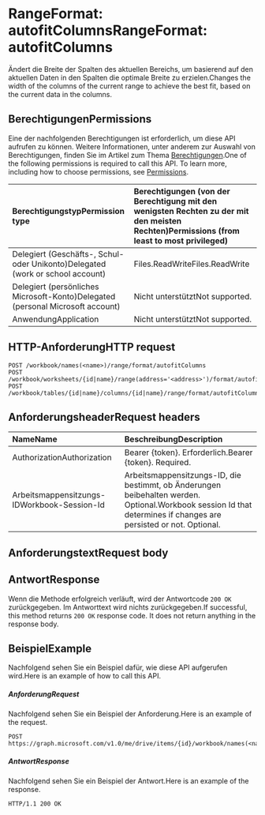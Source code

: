 # <a name="rangeformat-autofitcolumns"></a><span data-ttu-id="1160d-101">RangeFormat: autofitColumns</span><span class="sxs-lookup"><span data-stu-id="1160d-101">RangeFormat: autofitColumns</span></span>

<span data-ttu-id="1160d-102">Ändert die Breite der Spalten des aktuellen Bereichs, um basierend auf den aktuellen Daten in den Spalten die optimale Breite zu erzielen.</span><span class="sxs-lookup"><span data-stu-id="1160d-102">Changes the width of the columns of the current range to achieve the best fit, based on the current data in the columns.</span></span>
## <a name="permissions"></a><span data-ttu-id="1160d-103">Berechtigungen</span><span class="sxs-lookup"><span data-stu-id="1160d-103">Permissions</span></span>
<span data-ttu-id="1160d-p101">Eine der nachfolgenden Berechtigungen ist erforderlich, um diese API aufrufen zu können. Weitere Informationen, unter anderem zur Auswahl von Berechtigungen, finden Sie im Artikel zum Thema [Berechtigungen](../../../concepts/permissions_reference.md).</span><span class="sxs-lookup"><span data-stu-id="1160d-p101">One of the following permissions is required to call this API. To learn more, including how to choose permissions, see [Permissions](../../../concepts/permissions_reference.md).</span></span>

|<span data-ttu-id="1160d-106">Berechtigungstyp</span><span class="sxs-lookup"><span data-stu-id="1160d-106">Permission type</span></span>      | <span data-ttu-id="1160d-107">Berechtigungen (von der Berechtigung mit den wenigsten Rechten zu der mit den meisten Rechten)</span><span class="sxs-lookup"><span data-stu-id="1160d-107">Permissions (from least to most privileged)</span></span>              |
|:--------------------|:---------------------------------------------------------|
|<span data-ttu-id="1160d-108">Delegiert (Geschäfts-, Schul- oder Unikonto)</span><span class="sxs-lookup"><span data-stu-id="1160d-108">Delegated (work or school account)</span></span> | <span data-ttu-id="1160d-109">Files.ReadWrite</span><span class="sxs-lookup"><span data-stu-id="1160d-109">Files.ReadWrite</span></span>    |
|<span data-ttu-id="1160d-110">Delegiert (persönliches Microsoft-Konto)</span><span class="sxs-lookup"><span data-stu-id="1160d-110">Delegated (personal Microsoft account)</span></span> | <span data-ttu-id="1160d-111">Nicht unterstützt</span><span class="sxs-lookup"><span data-stu-id="1160d-111">Not supported.</span></span>    |
|<span data-ttu-id="1160d-112">Anwendung</span><span class="sxs-lookup"><span data-stu-id="1160d-112">Application</span></span> | <span data-ttu-id="1160d-113">Nicht unterstützt</span><span class="sxs-lookup"><span data-stu-id="1160d-113">Not supported.</span></span> |

## <a name="http-request"></a><span data-ttu-id="1160d-114">HTTP-Anforderung</span><span class="sxs-lookup"><span data-stu-id="1160d-114">HTTP request</span></span>
<!-- { "blockType": "ignored" } -->
```http
POST /workbook/names(<name>)/range/format/autofitColumns
POST /workbook/worksheets/{id|name}/range(address='<address>')/format/autofitColumns
POST /workbook/tables/{id|name}/columns/{id|name}/range/format/autofitColumns

```
## <a name="request-headers"></a><span data-ttu-id="1160d-115">Anforderungsheader</span><span class="sxs-lookup"><span data-stu-id="1160d-115">Request headers</span></span>
| <span data-ttu-id="1160d-116">Name</span><span class="sxs-lookup"><span data-stu-id="1160d-116">Name</span></span>       | <span data-ttu-id="1160d-117">Beschreibung</span><span class="sxs-lookup"><span data-stu-id="1160d-117">Description</span></span>|
|:---------------|:----------|
| <span data-ttu-id="1160d-118">Authorization</span><span class="sxs-lookup"><span data-stu-id="1160d-118">Authorization</span></span>  | <span data-ttu-id="1160d-p102">Bearer {token}. Erforderlich.</span><span class="sxs-lookup"><span data-stu-id="1160d-p102">Bearer {token}. Required.</span></span> |
| <span data-ttu-id="1160d-121">Arbeitsmappensitzungs-ID</span><span class="sxs-lookup"><span data-stu-id="1160d-121">Workbook-Session-Id</span></span>  | <span data-ttu-id="1160d-p103">Arbeitsmappensitzungs-ID, die bestimmt, ob Änderungen beibehalten werden. Optional.</span><span class="sxs-lookup"><span data-stu-id="1160d-p103">Workbook session Id that determines if changes are persisted or not. Optional.</span></span>|

## <a name="request-body"></a><span data-ttu-id="1160d-124">Anforderungstext</span><span class="sxs-lookup"><span data-stu-id="1160d-124">Request body</span></span>

## <a name="response"></a><span data-ttu-id="1160d-125">Antwort</span><span class="sxs-lookup"><span data-stu-id="1160d-125">Response</span></span>

<span data-ttu-id="1160d-p104">Wenn die Methode erfolgreich verläuft, wird der Antwortcode `200 OK` zurückgegeben. Im Antworttext wird nichts zurückgegeben.</span><span class="sxs-lookup"><span data-stu-id="1160d-p104">If successful, this method returns `200 OK` response code. It does not return anything in the response body.</span></span>

## <a name="example"></a><span data-ttu-id="1160d-128">Beispiel</span><span class="sxs-lookup"><span data-stu-id="1160d-128">Example</span></span>
<span data-ttu-id="1160d-129">Nachfolgend sehen Sie ein Beispiel dafür, wie diese API aufgerufen wird.</span><span class="sxs-lookup"><span data-stu-id="1160d-129">Here is an example of how to call this API.</span></span>
##### <a name="request"></a><span data-ttu-id="1160d-130">Anforderung</span><span class="sxs-lookup"><span data-stu-id="1160d-130">Request</span></span>
<span data-ttu-id="1160d-131">Nachfolgend sehen Sie ein Beispiel der Anforderung.</span><span class="sxs-lookup"><span data-stu-id="1160d-131">Here is an example of the request.</span></span>
<!-- {
  "blockType": "request",
  "name": "rangeformat_autofitcolumns"
}-->
```http
POST https://graph.microsoft.com/v1.0/me/drive/items/{id}/workbook/names(<name>)/range/format/autofitColumns
```

##### <a name="response"></a><span data-ttu-id="1160d-132">Antwort</span><span class="sxs-lookup"><span data-stu-id="1160d-132">Response</span></span>
<span data-ttu-id="1160d-133">Nachfolgend sehen Sie ein Beispiel der Antwort.</span><span class="sxs-lookup"><span data-stu-id="1160d-133">Here is an example of the response.</span></span> 
<!-- {
  "blockType": "response",
  "truncated": true,
  "@odata.type": "microsoft.graph.none"
} -->
```http
HTTP/1.1 200 OK
```

<!-- uuid: 8fcb5dbc-d5aa-4681-8e31-b001d5168d79
2015-10-25 14:57:30 UTC -->
<!-- {
  "type": "#page.annotation",
  "description": "RangeFormat: autofitColumns",
  "keywords": "",
  "section": "documentation",
  "tocPath": ""
}-->